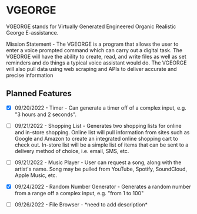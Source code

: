 
# VGEORGE

VGEORGE stands for Virtually Generated Engineered Organic Realistic George E-assistance.

Mission Statement - The VGEORGE is a program that allows the user to enter a voice prompted command which can carry out a digital task. The VGEORGE will have the ability to create, read, and write files as well as set reminders and do things a typical voice assistant would do. The VGEORGE will also pull data using web scraping and APIs to deliver accurate and precise information


## Planned Features

- [x] 09/20/2022 - Timer - Can generate a timer off of a complex input, e.g. "3 hours and 2 seconds".

- [ ] 09/21/2022 - Shopping List - Generates two shopping lists for online and in-store shopping. Online list will pull information from sites such as Google and Amazon to create an integrated online shopping cart to check out. In-store list will be a simple list of items that can be sent to a delivery method of choice, i.e. email, SMS, etc.

- [ ] 09/21/2022 - Music Player - User can request a song, along with the artist's name. Song may be pulled from YouTube, Spotify, SoundCloud, Apple Music, etc.

- [x] 09/24/2022 - Random Number Generator - Generates a random number from a range off a complex input, e.g. "from 1 to 100"

- [ ] 09/26/2022 - File Browser - \*need to add description\*
